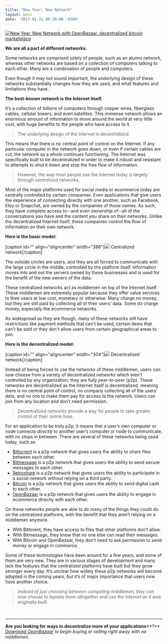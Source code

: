 ```yaml
---
title: "New Year, New Network" 
layout: post
date: '2017-01-31 00:30:00 -0300'
---
```

        
[![New Year, New Network with OpenBazaar, decentralized bitcoin marketplace](https://blog.openbazaar.org/wp-content/uploads/2017/01/New-Year-New-Network-with-OpenBazaar.png)](https://blog.openbazaar.org/wp-content/uploads/2017/01/New-Year-New-Network-with-OpenBazaar.png)

**We are all a part of different networks.**

Some networks are comprised solely of people, such as an alumni network, whereas other networks are based on a collection of computers talking to each other. Many are a combination of people and computers.

Even though it may not sound important, the underlying design of these networks substantially changes how they are used, and what features and limitations they have.

**The best-known network is the Internet itself.**

It’s a collection of billions of computers through copper wires, fiberglass cables, cellular towers, and even satellites. This immense network allows an enormous amount of information to move around the world at very little cost, with huge benefits to the people who have access to it.

> The underlying design of the Internet is _decentralized_.

This means that there is no central point of control on the Internet. If any particular computer in the network goes down, or even if certain cables are cut, the network as a whole continues functioning. The Internet was specifically built to be decentralized in order to make it robust and resistant to attempts to shut it down and stop the free flow of information.

> However, the way most people use the Internet today is largely through _centralized_ networks.

Most of the major platforms used for social media or ecommerce today are centrally controlled by certain companies. Even applications that give users the experience of connecting directly with one another, such as Facebook, Etsy or Snapchat, are owned by the companies of those names. As such, they have complete access to--and even ownership of--all of the conversations you have and the content you share on their networks. Unlike the decentralized Internet itself, these companies control the flow of information on their own network.

**Here is the basic model:**

\[caption id="" align="aligncenter" width="386"\]![](https://cdn-images-1.medium.com/max/800/1*_uQF1iVsKj7roVtJtHI79w.png) Centralized network\[/caption\]

The outside circles are users, and they are all forced to communicate with the large circle in the middle, controlled by the platform itself. Information moves into and out the servers owned by these businesses and is used for the benefit of the new owners of the data.

These centralized networks act as middlemen on top of the Internet itself. These middlemen are extremely popular because they offer value services to their users at low cost, monetary or otherwise. Many charge no money, but they are still paid by collecting all of their users’ data. Some do charge money, especially the ecommerce networks.

As widespread as they are though, many of these networks still have restrictions like payment methods that can't be used, certain items that can't be sold or they don't allow users from certain geographical areas to join.

**Here is the decentralized model:**

\[caption id="" align="aligncenter" width="304"\]![](https://cdn-images-1.medium.com/max/800/1*8R84bsatH99_D7z_8mz4DA.png) Decentralized network\[/caption\]

Instead of being forced to use the networks of these middlemen, users can now choose from a variety of decentralized networks which aren’t controlled by any organization; they are fully _peer-to-peer_ (p2p). These networks are decentralized as the Internet itself is decentralized, meaning there is no central point of control, no company collecting all of the users’ data, and no one to make them pay for access to the network. Users can join from any location and don't need permission.

> Decentralized networks provide a way for people to take greater control of their online lives.

For an application to be truly p2p, it means that a user’s own computer or node connects _directly_ to another user’s computer or node to communicate, with no stops in between. There are several of these networks being used today, such as:

*   [Bittorrent](http://www.bittorrent.com/) is a p2p network that gives users the ability to share files between each other.
*   [Bitmessage](https://bitmessage.org/wiki/Main_Page) is a p2p network that gives users the ability to send secure messages to each other.
*   [Retroshare](http://retroshare.net/) is a p2p network that gives users the ability to participate in a social network without relying on a third party.
*   [Bitcoin](https://bitcoin.org/en/) is a p2p network that gives users the ability to send digital cash to each other.
*   [OpenBazaar](https://openbazaar.org/) is a p2p network that gives users the ability to engage in ecommerce directly with each other.

On these networks people are able to do many of the things they could do on the centralized platforms, with the benefit that they aren’t relying on a middleman anymore.

*   With Bittorent, they have access to files that other platforms don’t allow.
*   With Bitmessage, they know that no one else can read their messages.
*   With Bitcoin and OpenBazaar, they don’t need to ask permission to send money or engage in commerce.

Some of these technologies have been around for a few years, and some of them are very new. They are in various stages of development and many lack the features that the centralized platforms have built but they grow stronger every day. It’s unclear how widely these p2p networks will become adopted in the coming years, but it’s of major importance that users now have another choice.

> _Instead of just choosing between competing middlemen, they can now choose to bypass them altogether and use the Internet as it was originally built._

 

* * *

**Are you looking for ways to decentralize more of your applications****?** _[Download OpenBazaar](http://openbazaar.org/) to begin buying or selling right away with no middlemen._
